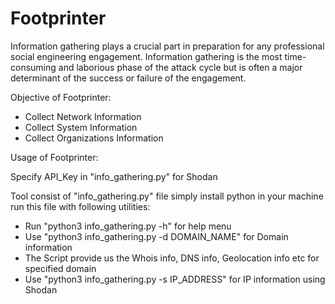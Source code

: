 # Footprinter
Information gathering plays a crucial part in preparation for any professional social engineering engagement. Information gathering is the most time-consuming and laborious phase of the attack cycle but is often a major determinant of the success or failure of the engagement. 

Objective of Footprinter:
- Collect Network Information
- Collect System Information
- Collect Organizations Information
 
Usage of Footprinter:

Specify API_Key in "info_gathering.py" for Shodan

Tool consist of "info_gathering.py" file simply install python in your machine run this file with following utilities:

- Run "python3 info_gathering.py -h" for help menu
- Use "python3 info_gathering.py -d DOMAIN_NAME" for Domain information
- The Script provide us the Whois info, DNS info, Geolocation info etc for specified domain
- Use "python3 info_gathering.py -s IP_ADDRESS" for IP information using Shodan
